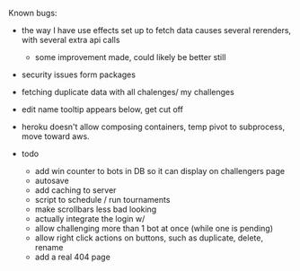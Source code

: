 Known bugs:
- the way I have use effects set up to fetch data causes several rerenders, with several extra api calls
  - some improvement made, could likely be better still
- security issues form packages
- fetching duplicate data with all chalenges/ my challenges
- edit name tooltip appears below, get cut off
- heroku doesn't allow composing containers, temp pivot to subprocess, move toward aws.

- todo
  - add win counter to bots in DB so it can display on challengers page
  - autosave
  - add caching to server
  - script to schedule / run tournaments
  - make scrollbars less bad looking
  - actually integrate the login w/
  - allow challenging more than 1 bot at once (while one is pending)
  - allow right click actions on buttons, such as duplicate, delete, rename
  - add a real 404 page


